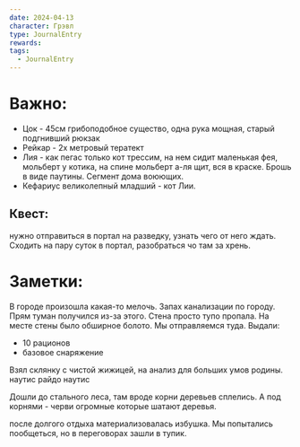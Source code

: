```yaml
---
date: 2024-04-13
character: Грэвл
type: JournalEntry
rewards: 
tags:
  - JournalEntry
---
```

# Важно:
- Цок - 45см грибоподобное существо, одна рука мощная, старый подгнивший рюкзак
- Рейкар - 2х метровый тератект
- Лия - как пегас только кот трессим, на нем сидит маленькая фея, мольберт у котика, на спине мольберт а-ля щит, вся в краске. Брошь в виде паутины. Сегмент дома воюющих.
- Кефариус великолепный младший - кот Лии.
## Квест:
нужно отправиться в портал на разведку, узнать чего от него ждать. Сходить на пару суток в портал, разобраться чо там за хрень.

# Заметки:
В городе произошла какая-то мелочь. Запах канализации по городу. Прям туман получился из-за этого. Стена просто тупо пропала. На месте стены было обширное болото. Мы отправляемся туда.
Выдали:
- 10 рационов
- базовое снаряжение

Взял склянку с чистой жижицей, на анализ для больших умов родины.
наутис райдо наутис

Дошли до стального леса, там вроде корни деревьев сплелись. А под корнями - черви огромные которые шатают деревья.

после долгого отдыха материализовалась избушка. Мы попытались пообщеться, но в переговорах зашли в тупик.